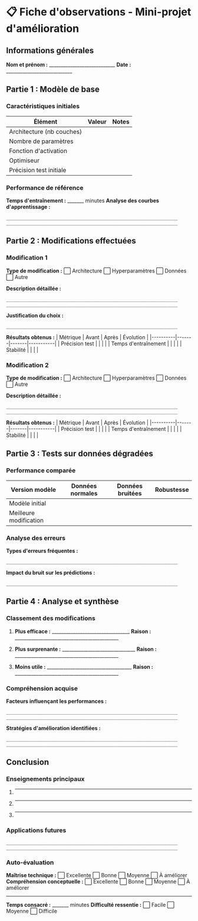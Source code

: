 # 📋 Fiche d'observations - Mini-projet d'amélioration

## Informations générales
**Nom et prénom :** ____________________________
**Date :** ____________________________

## Partie 1 : Modèle de base

### Caractéristiques initiales
| Élément | Valeur | Notes |
|---------|--------|-------|
| Architecture (nb couches) | | |
| Nombre de paramètres | | |
| Fonction d'activation | | |
| Optimiseur | | |
| Précision test initiale | | |

### Performance de référence
**Temps d'entraînement :** _______ minutes
**Analyse des courbes d'apprentissage :**
```
_________________________________________________________________
_________________________________________________________________
```

## Partie 2 : Modifications effectuées

### Modification 1
**Type de modification :**
⬜ Architecture ⬜ Hyperparamètres ⬜ Données ⬜ Autre

**Description détaillée :**
```
_________________________________________________________________
_________________________________________________________________
```

**Justification du choix :**
```
_________________________________________________________________
```

**Résultats obtenus :**
| Métrique | Avant | Après | Évolution |
|----------|-------|-------|-----------|
| Précision test | | | |
| Temps d'entraînement | | | |
| Stabilité | | | |

### Modification 2
**Type de modification :**
⬜ Architecture ⬜ Hyperparamètres ⬜ Données ⬜ Autre

**Description détaillée :**
```
_________________________________________________________________
_________________________________________________________________
```

**Résultats obtenus :**
| Métrique | Avant | Après | Évolution |
|----------|-------|-------|-----------|
| Précision test | | | |
| Temps d'entraînement | | | |
| Stabilité | | | |

## Partie 3 : Tests sur données dégradées

### Performance comparée
| Version modèle | Données normales | Données bruitées | Robustesse |
|----------------|------------------|------------------|------------|
| Modèle initial | | | |
| Meilleure modification | | | |

### Analyse des erreurs
**Types d'erreurs fréquentes :**
```
_________________________________________________________________
```

**Impact du bruit sur les prédictions :**
```
_________________________________________________________________
```

## Partie 4 : Analyse et synthèse

### Classement des modifications
1. **Plus efficace :** _________________________________
   **Raison :** ____________________________________________

2. **Plus surprenante :** _______________________________
   **Raison :** ____________________________________________

3. **Moins utile :** ____________________________________
   **Raison :** ____________________________________________

### Compréhension acquise
**Facteurs influençant les performances :**
```
_________________________________________________________________
_________________________________________________________________
```

**Stratégies d'amélioration identifiées :**
```
_________________________________________________________________
_________________________________________________________________
```

## Conclusion

### Enseignements principaux
1. _________________________________________________________________
2. _________________________________________________________________
3. _________________________________________________________________

### Applications futures
```
_________________________________________________________________
_________________________________________________________________
```

### Auto-évaluation
**Maîtrise technique :** ⬜ Excellente ⬜ Bonne ⬜ Moyenne ⬜ À améliorer
**Compréhension conceptuelle :** ⬜ Excellente ⬜ Bonne ⬜ Moyenne ⬜ À améliorer

---
**Temps consacré :** _______ minutes
**Difficulté ressentie :** ⬜ Facile ⬜ Moyenne ⬜ Difficile
```

